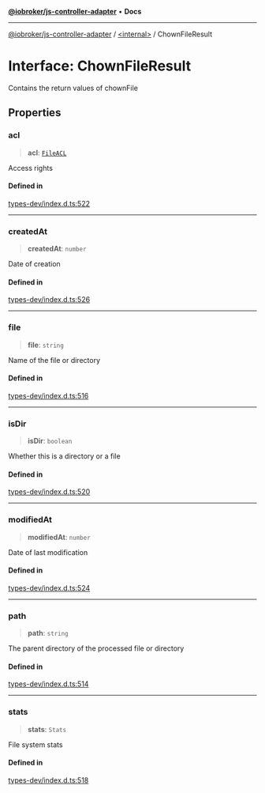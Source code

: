 [**@iobroker/js-controller-adapter**](../../README.md) • **Docs**

***

[@iobroker/js-controller-adapter](../../globals.md) / [\<internal\>](../README.md) / ChownFileResult

# Interface: ChownFileResult

Contains the return values of chownFile

## Properties

### acl

> **acl**: [`FileACL`](FileACL.md)

Access rights

#### Defined in

[types-dev/index.d.ts:522](https://github.com/ioBroker/ioBroker.js-controller/blob/ebf87a343c9c866aa4a5e7b77c2c13760c514a2e/packages/types-dev/index.d.ts#L522)

***

### createdAt

> **createdAt**: `number`

Date of creation

#### Defined in

[types-dev/index.d.ts:526](https://github.com/ioBroker/ioBroker.js-controller/blob/ebf87a343c9c866aa4a5e7b77c2c13760c514a2e/packages/types-dev/index.d.ts#L526)

***

### file

> **file**: `string`

Name of the file or directory

#### Defined in

[types-dev/index.d.ts:516](https://github.com/ioBroker/ioBroker.js-controller/blob/ebf87a343c9c866aa4a5e7b77c2c13760c514a2e/packages/types-dev/index.d.ts#L516)

***

### isDir

> **isDir**: `boolean`

Whether this is a directory or a file

#### Defined in

[types-dev/index.d.ts:520](https://github.com/ioBroker/ioBroker.js-controller/blob/ebf87a343c9c866aa4a5e7b77c2c13760c514a2e/packages/types-dev/index.d.ts#L520)

***

### modifiedAt

> **modifiedAt**: `number`

Date of last modification

#### Defined in

[types-dev/index.d.ts:524](https://github.com/ioBroker/ioBroker.js-controller/blob/ebf87a343c9c866aa4a5e7b77c2c13760c514a2e/packages/types-dev/index.d.ts#L524)

***

### path

> **path**: `string`

The parent directory of the processed file or directory

#### Defined in

[types-dev/index.d.ts:514](https://github.com/ioBroker/ioBroker.js-controller/blob/ebf87a343c9c866aa4a5e7b77c2c13760c514a2e/packages/types-dev/index.d.ts#L514)

***

### stats

> **stats**: `Stats`

File system stats

#### Defined in

[types-dev/index.d.ts:518](https://github.com/ioBroker/ioBroker.js-controller/blob/ebf87a343c9c866aa4a5e7b77c2c13760c514a2e/packages/types-dev/index.d.ts#L518)

